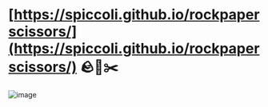 # [https://spiccoli.github.io/rockpaperscissors/](https://spiccoli.github.io/rockpaperscissors/) 🪨📄✂️
![image](https://github.com/user-attachments/assets/515512d1-2c04-4f10-8519-c15c13a2d569)

